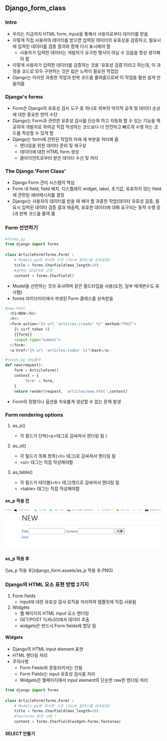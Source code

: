 ## Django_form_class



### Intro

- 우리는 지금까지 HTML form, input을 통해서 사용자로부터 데이터를 받음
- 이렇게 직접 사용자의 데이터를 받으면 입력된 데이터의 유효성을 검증하고, 필요시에 입력된 데이터를 검증 결과와 함께 다시 표시해야 함 
  - 사용자가 입력한 데이터는 개발자가 요구한 형식이 아닐 수 있음을 항상 생각해야 함
- 이렇게 사용자가 입력한 데이터를 검증하는 것을 '유효성 검증'이라고 하는데, 이 과정을 코드로 모두 구현하는 것은 많은 노력이 필요한 작업임
- Django는 이러한 과중한 작업과 반복 코드를 줄여줌으로써 이 작업을 훨씬 쉽게 만들어줌



### Django's forms

- Form은 Django의 유효성 검사 도구 중 하나로 외부의 악의적 공격 및 데이터 손상에 대한 중요한 방어 수단
- Django는 Form과 관련한 유효성 검사를 단순화 하고 자동화 할 수 있는 기능을 제공하여 개발자로 하여금 직접 작성하는 코드보다 더 안전하고 빠르게 수행 하는 코드를 작성할 수 있게 함
- Django는 form에 관련된 작업의 아래 세 부분을 처리해 줌 
  - 렌더링을 위한 데이터 준비 및 재구성
  - 데이터에 대한 HTML form 생성
  - 클라이언트로부터 받은 데이터 수신 및 처리

###  The Django 'Form Class'

- Django Form 관리 시스템의 핵심
- Form 내 field, field 배치, 디스플레이 widget, label, 초기값, 유효하지 않는 field에 관련된 에러메시지를 결정
- Django는 사용자의 데이터를 받을 때 해야 할 과중한 작업(데이터 유효성 검증, 필요시 입력된 데이터 검증 결과 재출력, 유효한 데이터에 대해 요구되는 동작 수행 등 )과 반복 코드를 줄여 줌 



### Form 선언하기

```python
#forms.py
from django import forms

class ArticleForm(forms.Form) :
    # Models.py와 유사한 구조 (form 클래스를 상속받음)
    title = forms.CharField(max_length=10)
    #글자는 10글자로 고정 
    content = forms.CharField()
```

- Model을 선언하는 것과 유사하며 같은 필드타입을 사용(또한, 일부 매개변수도 유사함)
- forms 라이브러리에서 파생된 Form 클래스를 상속받음

```python
#new.html
  <h1>NEW</h1>
  <hr>
  <form action="{% url 'articles:create' %}" method="POST">
    {% csrf_token %}
    {{form}}
    <input type="submit">
  </form>
  <a href="{% url 'articles:index' %}">back</a>
```

```python
#views.py new함수
def new(request):
    form = ArticleForm()
    context = {
        'form' : form,
    }
    return render(request, 'articles/new.html',context)
```

- Form의 정렬이나 옵션을 자유롭게 생성할 수 없는 문제 발생 

### Form rendering options

1. as_p()

   - 각 필드가 단락(\<p>태그로 감싸져서 렌더링 됨 )

2. as_ul()

   - 각 필드가 목록 항목(\<li> 태그)로 감싸져서 렌더링 됨 
   - \<ul> 태그는 직접 작성해야함 

3. as_table()

   - 각 필드가 테이블(\<tr> 태그)행으로 감싸져서 렌더링 됨
   - \<table> 태그는 직접 작성해야함 

   

#### as_p 적용 전

![기본_form](django_form.assets/기본_form.PNG)

#### as_p 적용 후 

![as_p 적용 후](django_form.assets/as_p 적용 후.PNG)

### Django의 HTML 요소 표현 방법 2가지

1. Form fields
   - input에 대한 유효성 검사 로직을 처리하여 템플릿에 직접 사용됨
2. Widgets
   - 웹 페이지의 HTML input 요소 렌더링
   - GET/POST 딕셔너리에서 데이터 추출
   - widgets은 반드시 Form fields에 할당 됨 

#### Widgets

- Django의 HTML input element 표현
- HTML 렌더링 처리
- 주의사항
  - Form Fields와 혼동되어서는 안됨
  - Form Fields는 input 유효성 검사를 처리
  - Widgets은 웹페이지에서  input element의 단순한 raw한 렌더링 처리 

```python
from django import forms

class ArticleForm(forms.Form) :
    # Models.py와 유사한 구조 (form 클래스를 상속받음)
    title = forms.CharField(max_length=10)
    #Textarea 위젯 사용 ! 
    content = forms.CharField(widget=forms.Textarea)
```

#### SELECT 만들기

